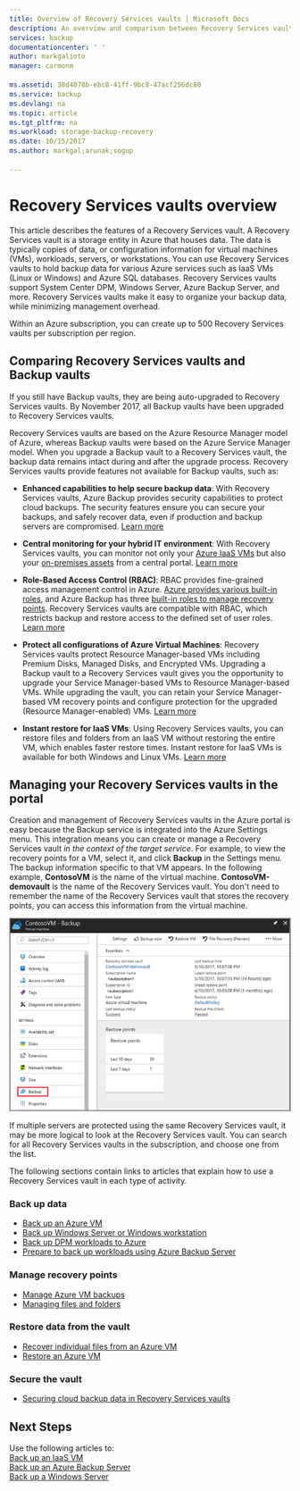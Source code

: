 ```yaml
---
title: Overview of Recovery Services vaults | Microsoft Docs
description: An overview and comparison between Recovery Services vaults and Azure Backup vaults.
services: backup
documentationcenter: ' '
author: markgalioto
manager: carmonm

ms.assetid: 38d4078b-ebc8-41ff-9bc8-47acf256dc80
ms.service: backup
ms.devlang: na
ms.topic: article
ms.tgt_pltfrm: na
ms.workload: storage-backup-recovery
ms.date: 10/15/2017
ms.author: markgal;arunak;sogup

---
```

# Recovery Services vaults overview

This article describes the features of a Recovery Services vault. A Recovery Services vault is a storage entity in Azure that houses data. The data is typically copies of data, or configuration information for virtual machines (VMs), workloads, servers, or workstations. You can use Recovery Services vaults to hold backup data for various Azure services such as IaaS VMs (Linux or Windows) and Azure SQL databases. Recovery Services vaults support System Center DPM, Windows Server, Azure Backup Server, and more. Recovery Services vaults make it easy to organize your backup data, while minimizing management overhead. 

Within an Azure subscription, you can create up to 500 Recovery Services vaults per subscription per region.

## Comparing Recovery Services vaults and Backup vaults

If you still have Backup vaults, they are being auto-upgraded to Recovery Services vaults. By November 2017, all Backup vaults have been upgraded to Recovery Services vaults. 

Recovery Services vaults are based on the Azure Resource Manager model of Azure, whereas Backup vaults were based on the Azure Service Manager model. When you upgrade a Backup vault to a Recovery Services vault, the backup data remains intact during and after the upgrade process. Recovery Services vaults provide features not available for Backup vaults, such as:

- **Enhanced capabilities to help secure backup data**: With Recovery Services vaults, Azure Backup provides security capabilities to protect cloud backups. The security features ensure you can secure your backups, and safely recover data, even if production and backup servers are compromised. [Learn more](backup-azure-security-feature.md)

- **Central monitoring for your hybrid IT environment**: With Recovery Services vaults, you can monitor not only your [Azure IaaS VMs](backup-azure-manage-vms.md) but also your [on-premises assets](backup-azure-manage-windows-server.md#manage-backup-items) from a central portal. [Learn more](http://azure.microsoft.com/blog/alerting-and-monitoring-for-azure-backup)

- **Role-Based Access Control (RBAC)**: RBAC provides fine-grained access management control in Azure. [Azure provides various built-in roles](../role-based-access-control/built-in-roles.md), and Azure Backup has three [built-in roles to manage recovery points](backup-rbac-rs-vault.md). Recovery Services vaults are compatible with RBAC, which restricts backup and restore access to the defined set of user roles. [Learn more](backup-rbac-rs-vault.md)

- **Protect all configurations of Azure Virtual Machines**: Recovery Services vaults protect Resource Manager-based VMs including Premium Disks, Managed Disks, and Encrypted VMs. Upgrading a Backup vault to a Recovery Services vault gives you the opportunity to upgrade your Service Manager-based VMs to Resource Manager-based VMs. While upgrading the vault, you can retain your Service Manager-based VM recovery points and configure protection for the upgraded (Resource Manager-enabled) VMs. [Learn more](http://azure.microsoft.com/blog/azure-backup-recovery-services-vault-ga)

- **Instant restore for IaaS VMs**: Using Recovery Services vaults, you can restore files and folders from an IaaS VM without restoring the entire VM, which enables faster restore times. Instant restore for IaaS VMs is available for both Windows and Linux VMs. [Learn more](http://azure.microsoft.com/blog/instant-file-recovery-from-azure-linux-vm-backup-using-azure-backup-preview)

## Managing your Recovery Services vaults in the portal
Creation and management of Recovery Services vaults in the Azure portal is easy because the Backup service is integrated into the Azure Settings menu. This integration means you can create or manage a Recovery Services vault *in the context of the target service*. For example, to view the recovery points for a VM, select it, and click **Backup** in the Settings menu. The backup information specific to that VM appears. In the following example, **ContosoVM** is the name of the virtual machine. **ContosoVM-demovault** is the name of the Recovery Services vault. You don't need to remember the name of the Recovery Services vault that stores the recovery points, you can access this information from the virtual machine.  

![Recovery services vault details VM](./media/backup-azure-recovery-services-vault-overview/rs-vault-in-context.png)

If multiple servers are protected using the same Recovery Services vault, it may be more logical to look at the Recovery Services vault. You can search for all Recovery Services vaults in the subscription, and choose one from the list.

The following sections contain links to articles that explain how to use a Recovery Services vault in each type of activity.

### Back up data
- [Back up an Azure VM](backup-azure-vms-first-look-arm.md)
- [Back up Windows Server or Windows workstation](backup-try-azure-backup-in-10-mins.md)
- [Back up DPM workloads to Azure](backup-azure-dpm-introduction.md)
- [Prepare to back up workloads using Azure Backup Server](backup-azure-microsoft-azure-backup.md)

### Manage recovery points
- [Manage Azure VM backups](backup-azure-manage-vms.md)
- [Managing files and folders](backup-azure-manage-windows-server.md)

### Restore data from the vault
- [Recover individual files from an Azure VM](backup-azure-restore-files-from-vm.md)
- [Restore an Azure VM](backup-azure-arm-restore-vms.md)

### Secure the vault
- [Securing cloud backup data in Recovery Services vaults](backup-azure-security-feature.md)



## Next Steps
Use the following articles to:</br>
[Back up an IaaS VM](backup-azure-arm-vms-prepare.md)</br>
[Back up an Azure Backup Server](backup-azure-microsoft-azure-backup.md)</br>
[Back up a Windows Server](backup-configure-vault.md)

